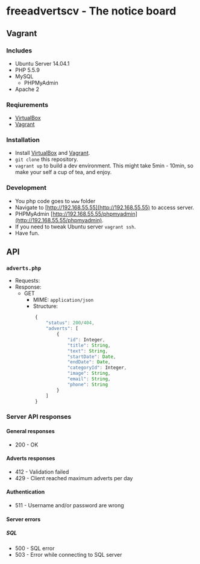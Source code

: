 freeadvertscv - The notice board
====

## Vagrant
### Includes
 * Ubuntu Server 14.04.1
 * PHP 5.5.9
 * MySQL
    + PHPMyAdmin
 * Apache 2

### Reqiurements

 * [VirtualBox](https://www.virtualbox.org/wiki/Downloads)
 * [Vagrant](https://www.vagrantup.com/downloads.html)

### Installation
 
 * Install [VirtualBox](https://www.virtualbox.org/wiki/Downloads) and [Vagrant](https://www.vagrantup.com/downloads.html).
 * `git clone` this repository.
 * `vagrant up` to build a dev environment. This might take 5min - 10min, so make your self a cup of tea, and enjoy.

### Development

 * You php code goes to `www` folder
 * Navigate to [http://192.168.55.55](http://192.168.55.55) to access server.
 * PHPMyAdmin [http://192.168.55.55/phpmyadmin](http://192.168.55.55/phpmyadmin).
 * If you need to tweak Ubuntu server `vagrant ssh`.
 * Have fun.

## API

### `adverts.php`
 + Requests:
 + Response:
     * GET
        * MIME: `application/json`
        * Structure:
        ```js
            {
                "status": 200/404,
                "adverts": [
                    {
                        "id": Integer,
                        "title": String,
                        "text": String,
                        "startDate": Date,
                        "endDate": Date,
                        "categoryId": Integer,
                        "image": String,
                        "email": String,
                        "phone": String
                    }
                ]
            }
        ```

### Server API responses 

#### General responses
 + 200 - OK

#### Adverts responses
 + 412 - Validation failed
 + 429 - Client reached maximum adverts per day
 
#### Authentication
 + 511 - Username and/or password are wrong

#### Server errors
##### SQL
 + 500 - SQL error
 + 503 - Error while connecting to SQL server
